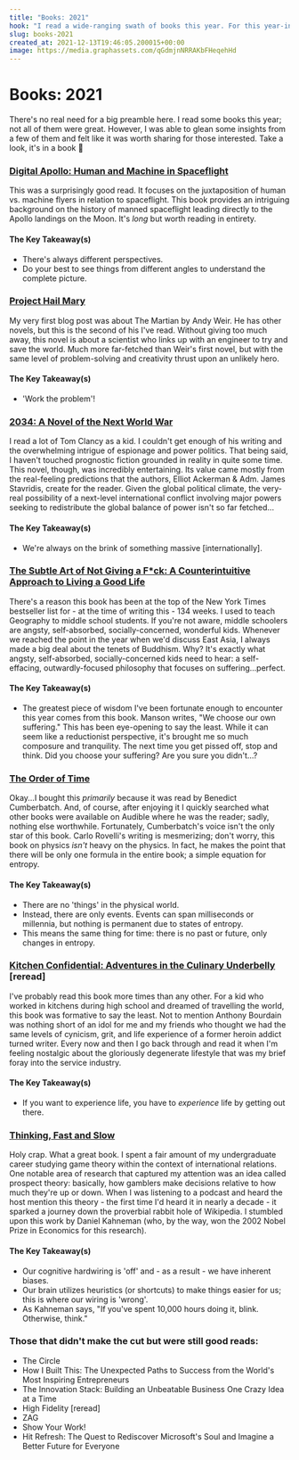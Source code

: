 ```yaml
---
title: "Books: 2021"
hook: "I read a wide-ranging swath of books this year. For this year-in-review, I note some of my favorites and what my key takeaways are."
slug: books-2021
created_at: 2021-12-13T19:46:05.200015+00:00
image: https://media.graphassets.com/qGdmjnNRRAKbFHeqehHd
---
```


# Books: 2021

There's no real need for a big preamble here. I read some books this year; not all of them were great. However, I was able to glean some insights from a few of them and felt like it was worth sharing for those interested. Take a look, it's in a book 🌈


### [Digital Apollo: Human and Machine in Spaceflight](https://mitpress.mit.edu/books/digital-apollo)
This was a surprisingly good read. It focuses on the juxtaposition of human vs. machine flyers in relation to spaceflight. This book provides an intriguing background on the history of manned spaceflight leading directly to the Apollo landings on the Moon. It's *long* but worth reading in entirety.

#### The Key Takeaway(s)
- There's always different perspectives.
- Do your best to see things from different angles to understand the complete picture.

### [Project Hail Mary](https://www.amazon.com/Project-Hail-Mary-Andy-Weir/dp/0593135202)
My very first blog post was about The Martian by Andy Weir. He has other novels, but this is the second of his I've read. Without giving too much away, this novel is about a scientist who links up with an engineer to try and save the world. Much more far-fetched than Weir's first novel, but with the same level of problem-solving and creativity thrust upon an unlikely hero.

#### The Key Takeaway(s)
- 'Work the problem'!

### [2034: A Novel of the Next World War](https://www.amazon.com/2034-Novel-Next-World-War/dp/1984881256/ref=sr_1_1?keywords=2034&qid=1639424555&s=books&sr=1-1)
I read a lot of Tom Clancy as a kid. I couldn't get enough of his writing and the overwhelming intrigue of espionage and power politics. That being said, I haven't touched prognostic fiction grounded in reality in quite some time. This novel, though, was incredibly entertaining. Its value came mostly from the real-feeling predictions that the authors, Elliot Ackerman & Adm. James Stavridis, create for the reader. Given the global political climate, the very-real possibility of a next-level international conflict involving major powers seeking to redistribute the global balance of power isn't so far fetched...

#### The Key Takeaway(s)
- We're always on the brink of something massive [internationally].

### [The Subtle Art of Not Giving a F*ck: A Counterintuitive Approach to Living a Good Life](https://www.amazon.com/Subtle-Art-Not-Giving-Counterintuitive/dp/B01I29Y344/ref=sr_1_3?crid=31GRK8FJ9PEWX&keywords=subtle+art+of+not+giving+a+f&qid=1639424575&s=books&sprefix=subtle+art%2Cstripbooks%2C192&sr=1-3)
There's a reason this book has been at the top of the New York Times bestseller list for - at the time of writing this - 134 weeks. I used to teach Geography to middle school students. If you're not aware, middle schoolers are angsty, self-absorbed, socially-concerned, wonderful kids. Whenever we reached the point in the year when we'd discuss East Asia, I always made a big deal about the tenets of Buddhism. Why? It's exactly what angsty, self-absorbed, socially-concerned kids need to hear: a self-effacing, outwardly-focused philosophy that focuses on suffering...perfect.

#### The Key Takeaway(s)
- The greatest piece of wisdom I've been fortunate enough to encounter this year comes from this book. Manson writes, "We choose our own suffering." This has been eye-opening to say the least. While it can seem like a reductionist perspective, it's brought me so much composure and tranquility. The next time you get pissed off, stop and think. Did you choose your suffering? Are you sure you didn't...?

### [The Order of Time](https://www.amazon.com/The-Order-of-Time-Benedict-Cumberbatch/dp/B07B4JS88Q/ref=sr_1_1?keywords=the+order+of+time&qid=1639424600&s=audible&sr=1-1)
Okay...I bought this *primarily* because it was read by Benedict Cumberbatch. And, of course, after enjoying it I quickly searched what other books were available on Audible where he was the reader; sadly, nothing else worthwhile. Fortunately, Cumberbatch's voice isn't the only star of this book. Carlo Rovelli's writing is mesmerizing; don't worry, this book on physics *isn't* heavy on the physics. In fact, he makes the point that there will be only one formula in the entire book; a simple equation for entropy.

#### The Key Takeaway(s)
- There are no 'things' in the physical world. 
- Instead, there are only events. Events can span milliseconds or millennia, but nothing is permanent due to states of entropy.
- This means the same thing for time: there is no past or future, only changes in entropy.

### [Kitchen Confidential: Adventures in the Culinary Underbelly](https://www.amazon.com/dp/0060899220/ref=redir_mobile_desktop?_encoding=UTF8&aaxitk=691d4ed83ce38282236de8089ae6cd42&hsa_cr_id=413894124&pd_rd_plhdr=t&pd_rd_r=bd2ec06e-a53c-4079-ad74-5b8795056379&pd_rd_w=f0FZf&pd_rd_wg=27VFx&ref_=sbx_be_s_sparkle_mcd_asin_1_img) [reread]
I've probably read this book more times than any other. For a kid who worked in kitchens during high school and dreamed of travelling the world, this book was formative to say the least. Not to mention Anthony Bourdain was nothing short of an idol for me and my friends who thought we had the same levels of cynicism, grit, and life experience of a former heroin addict turned writer. Every now and then I go back through and read it when I'm feeling nostalgic about the gloriously degenerate lifestyle that was my brief foray into the service industry.

#### The Key Takeaway(s)
- If you want to experience life, you have to *experience* life by getting out there.

### [Thinking, Fast and Slow](https://www.amazon.com/Thinking-Fast-Slow-Daniel-Kahneman/dp/0374533555/ref=sr_1_3?keywords=thinking+fast+and+slow&qid=1639424696&s=books&sr=1-3)
Holy crap. What a great book. I spent a fair amount of my undergraduate career studying game theory within the context of international relations. One notable area of research that captured my attention was an idea called prospect theory: basically, how gamblers make decisions relative to how much they're up or down. When I was listening to a podcast and heard the host mention this theory - the first time I'd heard it in nearly a decade - it sparked a journey down the proverbial rabbit hole of Wikipedia. I stumbled upon this work by Daniel Kahneman (who, by the way, won the 2002 Nobel Prize in Economics for this research).

#### The Key Takeaway(s)
- Our cognitive hardwiring is 'off' and - as a result - we have inherent biases.
- Our brain utilizes heuristics (or shortcuts) to make things easier for us; this is where our wiring is 'wrong'.
- As Kahneman says, "If you've spent 10,000 hours doing it, blink. Otherwise, think."

### Those that didn't make the cut but were still good reads:
- The Circle
- How I Built This: The Unexpected Paths to Success from the World's Most Inspiring Entrepreneurs
- The Innovation Stack: Building an Unbeatable Business One Crazy Idea at a Time
- High Fidelity [reread]
- ZAG
- Show Your Work!
- Hit Refresh: The Quest to Rediscover Microsoft's Soul and Imagine a Better Future for Everyone

